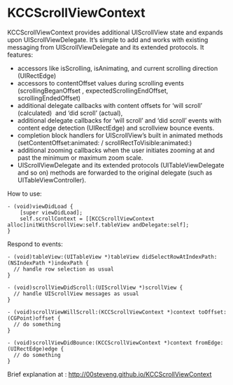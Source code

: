 # KCCScrollViewContext

KCCScrollViewContext provides additional UIScrollView state and expands upon UIScrollViewDelegate. It’s simple to add and works with existing messaging from UIScrollViewDelegate and its extended protocols. It features:

* accessors like isScrolling, isAnimating, and current scrolling direction (UIRectEdge) 
* accessors to contentOffset values during scrolling events (scrollingBeganOffset , expectedScrollingEndOffset, scrollingEndedOffset) 
* additional delegate callbacks with content offsets for ‘will scroll’ (calculated)  and ‘did scroll’ (actual),  
* additional delegate callbacks for ‘will scroll’ and ‘did scroll’ events with content edge detection (UIRectEdge) and scrollview bounce events. 
* completion block handlers for UIScrollView’s built in animated methods (setContentOffset:animated: / scrollRectToVisible:animated:) 
* additional zooming callbacks when the user initiates zooming at and past the minimum or maximum zoom scale. 
* UIScrollViewDelegate and its extended protocols (UITableViewDelegate and so on) methods are forwarded to the original delegate (such as UITableViewController). 

How to use:

```
- (void)viewDidLoad {
    [super viewDidLoad];
    self.scrollContext = [[KCCScrollViewContext alloc]initWithScrollView:self.tableView andDelegate:self];
}
```

Respond to events:

```
- (void)tableView:(UITableView *)tableView didSelectRowAtIndexPath:(NSIndexPath *)indexPath {
  // handle row selection as usual
}

- (void)scrollViewDidScroll:(UIScrollView *)scrollView {
  // handle UIScrollView messages as usual
}

- (void)scrollViewWillScroll:(KCCScrollViewContext *)context toOffset:(CGPoint)offset { 
  // do something
}

- (void)scrollViewDidBounce:(KCCScrollViewContext *)context fromEdge:(UIRectEdge)edge {
  // do something
}
```

Brief explanation at : http://00steveng.github.io/KCCScrollViewContext

